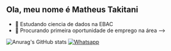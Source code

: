 ## Ola, meu nome é Matheus Takitani

- 🌱 Estudando ciencia de dados na EBAC
- 🔭 Procurando primeira oportunidade de emprego na área
-->

![Anurag's GitHub stats](https://github-readme-stats.vercel.app/api?username=matheustakitani&show_icons=true&theme=dark)
[![Whatsapp](https://img.shields.io/badge/WhatsApp-25D366?style=for-the-badge&logo=whatsapp&logoColor=white)]([wa.me/5512982339200](https://api.whatsapp.com/send/?phone=5512982339200&text&type=phone_number&app_absent=0))
